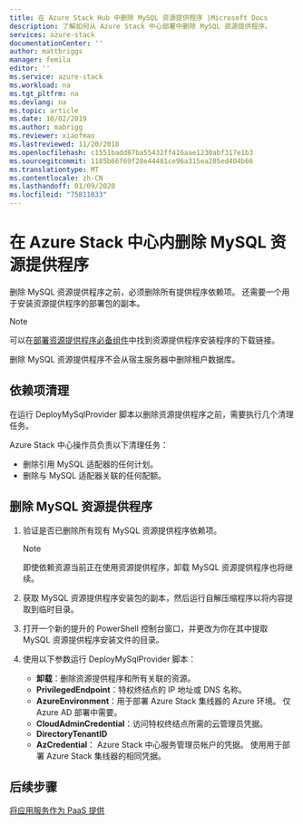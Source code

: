 ```yaml
---
title: 在 Azure Stack Hub 中删除 MySQL 资源提供程序 |Microsoft Docs
description: 了解如何从 Azure Stack 中心部署中删除 MySQL 资源提供程序。
services: azure-stack
documentationCenter: ''
author: mattbriggs
manager: femila
editor: ''
ms.service: azure-stack
ms.workload: na
ms.tgt_pltfrm: na
ms.devlang: na
ms.topic: article
ms.date: 10/02/2019
ms.author: mabrigg
ms.reviewer: xiaofmao
ms.lastreviewed: 11/20/2018
ms.openlocfilehash: c1551badd87ba55432ff416aae1230abf317e1b3
ms.sourcegitcommit: 1185b66f69f28e44481ce96a315ea285ed404b66
ms.translationtype: MT
ms.contentlocale: zh-CN
ms.lasthandoff: 01/09/2020
ms.locfileid: "75811033"
---
```

# <a name="remove-the-mysql-resource-provider-in-azure-stack-hub"></a>在 Azure Stack 中心内删除 MySQL 资源提供程序

删除 MySQL 资源提供程序之前，必须删除所有提供程序依赖项。 还需要一个用于安装资源提供程序的部署包的副本。

> [!NOTE]
> 可以在[部署资源提供程序必备组件](./azure-stack-mysql-resource-provider-deploy.md#prerequisites)中找到资源提供程序安装程序的下载链接。

删除 MySQL 资源提供程序不会从宿主服务器中删除租户数据库。

## <a name="dependency-cleanup"></a>依赖项清理

在运行 DeployMySqlProvider 脚本以删除资源提供程序之前，需要执行几个清理任务。

Azure Stack 中心操作员负责以下清理任务：

* 删除引用 MySQL 适配器的任何计划。
* 删除与 MySQL 适配器关联的任何配额。

## <a name="to-remove-the-mysql-resource-provider"></a>删除 MySQL 资源提供程序

1. 验证是否已删除所有现有 MySQL 资源提供程序依赖项。

   > [!NOTE]
   > 即使依赖资源当前正在使用资源提供程序，卸载 MySQL 资源提供程序也将继续。
  
2. 获取 MySQL 资源提供程序安装包的副本，然后运行自解压缩程序以将内容提取到临时目录。
3. 打开一个新的提升的 PowerShell 控制台窗口，并更改为你在其中提取 MySQL 资源提供程序安装文件的目录。
4. 使用以下参数运行 DeployMySqlProvider 脚本：
    - **卸载**：删除资源提供程序和所有关联的资源。
    - **PrivilegedEndpoint**：特权终结点的 IP 地址或 DNS 名称。
    - **AzureEnvironment**：用于部署 Azure Stack 集线器的 Azure 环境。 仅 Azure AD 部署中需要。
    - **CloudAdminCredential**：访问特权终结点所需的云管理员凭据。
    - **DirectoryTenantID**
    - **AzCredential**： Azure Stack 中心服务管理员帐户的凭据。 使用用于部署 Azure Stack 集线器的相同凭据。

## <a name="next-steps"></a>后续步骤

[将应用服务作为 PaaS 提供](azure-stack-app-service-overview.md)
